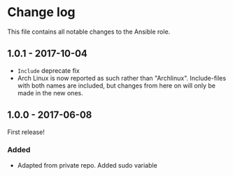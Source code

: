 # Change log

This file contains all notable changes to the Ansible role.

## 1.0.1 - 2017-10-04
- `Include` deprecate fix
- Arch Linux is now reported as such rather than "Archlinux". Include-files with both names are included, but changes from here on will only be made in the new ones.
## 1.0.0 - 2017-06-08

First release!

### Added
- Adapted from private repo. Added sudo variable
